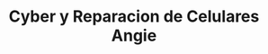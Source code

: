 ---
title: "Cyber y Reparacion de Celulares Angie"
url: /jilotepec/cyber-y-reparacion-de-celulares-angie/
shop: material de oficina
---